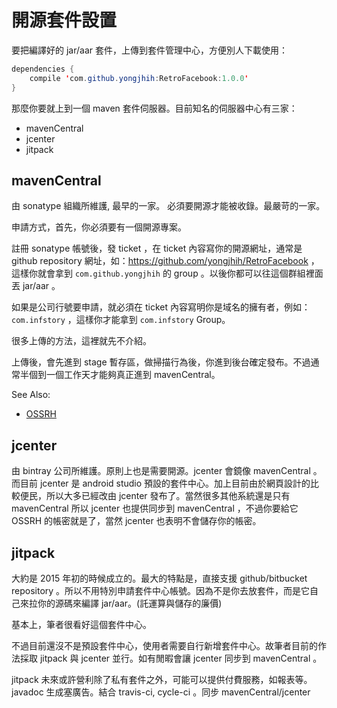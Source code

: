 # 開源套件設置

要把編譯好的 jar/aar 套件，上傳到套件管理中心，方便別人下載使用：

```java
dependencies {
    compile 'com.github.yongjhih:RetroFacebook:1.0.0'
}
```

那麼你要就上到一個 maven 套件伺服器。目前知名的伺服器中心有三家：

* mavenCentral
* jcenter
* jitpack


## mavenCentral

由 sonatype 組織所維護, 最早的一家。
必須要開源才能被收錄。最嚴苛的一家。

申請方式，首先，你必須要有一個開源專案。

註冊 sonatype 帳號後，發 ticket ，在 ticket 內容寫你的開源網址，通常是 github repository 網址，如：https://github.com/yongjhih/RetroFacebook ，這樣你就會拿到 `com.github.yongjhih` 的 group 。以後你都可以往這個群組裡面丟 jar/aar 。

如果是公司行號要申請，就必須在 ticket 內容寫明你是域名的擁有者，例如：`com.infstory` ，這樣你才能拿到 `com.infstory` Group。

很多上傳的方法，這裡就先不介紹。

上傳後，會先進到 stage 暫存區，做掃描行為後，你進到後台確定發布。不過通常半個到一個工作天才能夠真正進到 mavenCentral。

See Also:

* [OSSRH](http://central.sonatype.org/pages/ossrh-guide.html)


## jcenter

由 bintray 公司所維護。原則上也是需要開源。jcenter 會鏡像 mavenCentral 。而目前 jcenter 是 android studio 預設的套件中心。加上目前由於網頁設計的比較便民，所以大多已經改由 jcenter 發布了。當然很多其他系統還是只有 mavenCentral 所以 jcenter 也提供同步到 mavenCentral ，不過你要給它 OSSRH 的帳密就是了，當然 jcenter 也表明不會儲存你的帳密。

## jitpack

大約是 2015 年初的時候成立的。最大的特點是，直接支援 github/bitbucket repository 。所以不用特別申請套件中心帳號。因為不是你去放套件，而是它自己來拉你的源碼來編譯 jar/aar。(託運算與儲存的廉價)

基本上，筆者很看好這個套件中心。

不過目前還沒不是預設套件中心，使用者需要自行新增套件中心。故筆者目前的作法採取 jitpack 與 jcenter 並行。如有閒暇會讓 jcenter 同步到 mavenCentral 。 

jitpack 未來或許營利除了私有套件之外，可能可以提供付費服務，如報表等。javadoc 生成塞廣告。結合 travis-ci, cycle-ci 。同步 mavenCentral/jcenter
